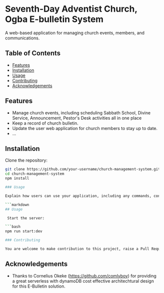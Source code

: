 # Seventh-Day Adventist Church, Ogba E-bulletin System

A web-based application for managing church events, members, and communications.

## Table of Contents

- [Features](#features)
- [Installation](#installation)
- [Usage](#usage)
- [Contributing](#contributing)
- [Acknowledgements](#Acknowledgements)

## Features

- Manage church events, including scheduling Sabbath School, Divine Service, Announcement, Pestor's Desk activities all in one place
- Keep a record of church bulletin.
- Update the user web application for church members to stay up to date.
- ...

## Installation

Clone the repository:

````bash
git clone https://github.com/your-username/church-management-system.git
cd church-management-system
npm install

### Usage

Explain how users can use your application, including any commands, configurations, or UI interactions. For example:

```markdown
## Usage

 Start the server:

```bash
npm run start:dev

````

```bash
### Contributing

You are welcome to make contribution to this project, raise a Pull Request when you are done and it will me reviewed and merged.

```

## Acknowledgements

- Thanks to Cornelius Okeke (https://github.com/comlyboy) for providing a great serverless with dynamoDB cost effective architechtural design for this E-Bulletin solution.
